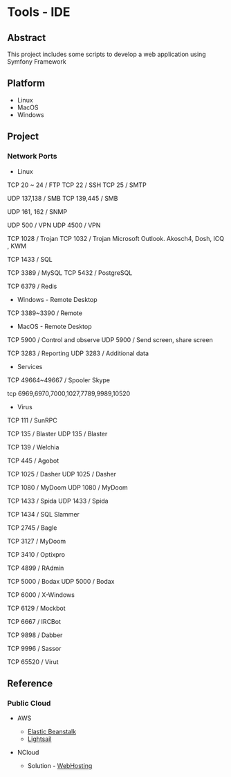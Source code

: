 # Tools - IDE

## Abstract

This project includes some scripts to develop a web application using Symfony Framework

## Platform

* Linux
* MacOS
* Windows

## Project

### Network Ports

* Linux

TCP 20 ~ 24 / FTP
TCP 22 / SSH
TCP 25 / SMTP

UDP 137,138 / SMB
TCP 139,445 / SMB

UDP 161, 162 / SNMP

UDP 500 / VPN
UDP 4500 / VPN

TCP 1028 / Trojan
TCP 1032 / Trojan Microsoft Outlook. Akosch4, Dosh, ICQ , KWM

TCP 1433 / SQL

TCP 3389 / MySQL
TCP 5432 / PostgreSQL

TCP 6379 / Redis

* Windows - Remote Desktop

TCP 3389~3390 / Remote

* MacOS - Remote Desktop

TCP 5900 / Control and observe
UDP 5900 / Send screen, share screen

TCP 3283 / Reporting
UDP 3283 / Additional data

* Services

TCP 49664~49667 / Spooler Skype

tcp 6969,6970,7000,1027,7789,9989,10520

* Virus

TCP 111 / SunRPC

TCP 135 / Blaster
UDP 135 / Blaster

TCP 139 / Welchia

TCP 445 / Agobot

TCP 1025 / Dasher
UDP 1025 / Dasher

TCP 1080 / MyDoom
UDP 1080 / MyDoom

TCP 1433 / Spida
UDP 1433 / Spida

TCP 1434 / SQL Slammer

TCP 2745 / Bagle

TCP 3127 / MyDoom

TCP 3410 / Optixpro

TCP 4899 / RAdmin

TCP 5000 / Bodax
UDP 5000 / Bodax

TCP 6000 / X-Windows

TCP 6129 / Mockbot

TCP 6667 / IRCBot

TCP 9898 / Dabber

TCP 9996 / Sassor

TCP 65520 / Virut

## Reference

### Public Cloud

* AWS
    * [Elastic Beanstalk](https://aws.amazon.com/ko/elasticbeanstalk)
    * [Lightsail](https://aws.amazon.com/ko/lightsail)

* NCloud
    * Solution - [WebHosting](https://www.ncloud.com/solution/type/webHosting)
